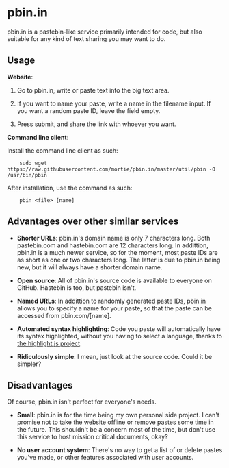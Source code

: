 pbin.in
=======

pbin.in is a pastebin-like service primarily intended for code, but also suitable for any kind of text sharing you may want to do.

Usage
-----

**Website**:

1. Go to pbin.in, write or paste text into the big text area.

2. If you want to name your paste, write a name in the filename input. If you want a random paste ID, leave the field empty.

3. Press submit, and share the link with whoever you want.

**Command line client**:

Install the command line client as such:

```
	sudo wget https://raw.githubusercontent.com/mortie/pbin.in/master/util/pbin -O /usr/bin/pbin
```

After installation, use the command as such:

```
	pbin <file> [name]
```

Advantages over other similar services
--------------------------------------

* **Shorter URLs**: pbin.in's domain name is only 7 characters long. Both pastebin.com and hastebin.com are 12 characters long. In addittion, pbin.in is a much newer service, so for the moment, most paste IDs are as short as one or two characters long. The latter is due to pbin.in being new, but it will always have a shorter domain name.

* **Open source**: All of pbin.in's source code is available to everyone on GitHub. Hastebin is too, but pastebin isn't.

* **Named URLs**: In addittion to randomly generated paste IDs, pbin.in allows you to specify a name for your paste, so that the paste can be accessed from pbin.com/[name].

* **Automated syntax highlighting**: Code you paste will automatically have its syntax highlighted, without you having to select a language, thanks to [the highlight.js project](http://highlightjs.org).

* **Ridiculously simple**: I mean, just look at the source code. Could it be simpler?

Disadvantages
-------------

Of course, pbin.in isn't perfect for everyone's needs.

* **Small**: pbin.in is for the time being my own personal side project. I can't promise not to take the website offline or remove pastes some time in the future. This shouldn't be a concern most of the time, but don't use this service to host mission critical documents, okay?

* **No user account system**: There's no way to get a list of or delete pastes you've made, or other features associated with user accounts.
